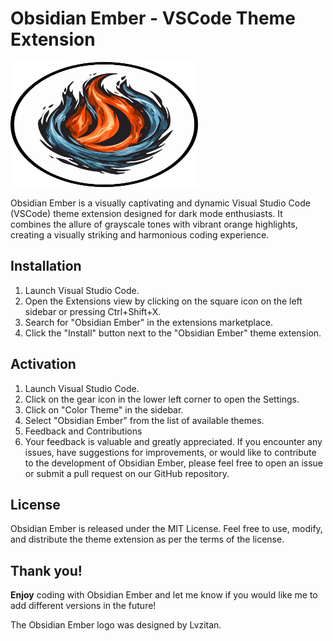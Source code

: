 # Obsidian Ember - VSCode Theme Extension

<img src="./assets/obsidian-ember-logo.png" alt="Logo" width="300" height="200" />

Obsidian Ember is a visually captivating and dynamic Visual Studio Code (VSCode) theme extension designed for dark mode enthusiasts. It combines the allure of grayscale tones with vibrant orange highlights, creating a visually striking and harmonious coding experience.

## Installation

1. Launch Visual Studio Code.
2. Open the Extensions view by clicking on the square icon on the left sidebar or pressing Ctrl+Shift+X.
3. Search for "Obsidian Ember" in the extensions marketplace.
4. Click the "Install" button next to the "Obsidian Ember" theme extension.

## Activation

1. Launch Visual Studio Code.
2. Click on the gear icon in the lower left corner to open the Settings.
3. Click on "Color Theme" in the sidebar.
4. Select "Obsidian Ember" from the list of available themes.
5. Feedback and Contributions
6. Your feedback is valuable and greatly appreciated. If you encounter any issues, have suggestions for improvements, or would like to contribute to the development of Obsidian Ember, please feel free to open an issue or submit a pull request on our GitHub repository.

## License

Obsidian Ember is released under the MIT License. Feel free to use, modify, and distribute the theme extension as per the terms of the license.

## Thank you!

**Enjoy** coding with Obsidian Ember and let me know if you would like me to add different versions in the future!

The Obsidian Ember logo was designed by Lvzitan.
